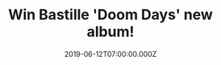 ---
campaign-uuid: "c-efb24fb1-e194-41b0-bba3-99a838719654"
type: "Competition"
category: "Music"
date: "2019-06-12T07:00:00.000Z"
end-date: "2019-08-12T23:59:00.000Z"
disable-form: false
is_promoted: false
has_entry_page: true
title: "Win Bastille 'Doom Days' new album!"
competition-description: "<p>Doom Days is Bastille’s grippingly confident third album,\
  \  a record of hope for turbulent times. This new album captures the need to temporarily\
  \ switch off and escape whilst taking the listener on a big night out in search\
  \ of distraction from the surrounding apocalypse.</p>\n<p>We are giving away a copy\
  \ of Bastilles new album to one lucky NME AAA member to win. Want it? Click below\
  \ and it could be yours!</p>\n"
hero-header: "Win Bastille 'Doom Days' new album!"
terms-confirmation: "N/A"
banner-img: "https://assets.expresslyapp.com/asset-aef275b6-f52e-4154-a927-3dbe55950d23.jpg"
logo-left-href: "aaa.nme.com"
logo-left-image: "https://assets.expresslyapp.com/asset-49e9c8fd-32fd-40df-b853-b6b790a1e62a.jpg"
logo-left-title: "NME AAA"
bg-image-hero: "https://assets.expresslyapp.com/asset-7e7118f7-f7c8-43de-9ee5-6599d27316dc.jpg"
bg-image-first: "https://assets.expresslyapp.com/asset-f42369a9-1b16-40a1-af58-377be64d9771.jpg"
section1-content: "<p>Doom Days is Bastille’s grippingly confident third album,  a\
  \ record of hope for turbulent times. This new album captures the need to temporarily\
  \ switch off and escape whilst taking the listener on a big night out in search\
  \ of distraction from the surrounding apocalypse.</p>\n<p>Doom Days finds Bastille\
  \ at their most lyrically provocative, most accomplished, and most vital. It taps\
  \ into globally felt worries whilst also working on a much more intimate level.\
  \ Setting the album over the course of one night allows the band to hold a mirror\
  \ up to the world using personal, relatable situations.</p>\n<p>If you are the biggest\
  \ fan of the band, think no more and enter the form below for a chance to win a\
  \ copy now! Good luck!</p>\n"
entry-title: "Win Bastille 'Doom Days' new album!"
entry-content: "<p>Enter the draw to win Bastille 'Doom Days' new album  by completing\
  \ the form below before 23:59 on the 12th of August  2019.</p>\n"
has-winner: false
prize-description: "Bastille 'Doom Days' new album."
special-conditions: "Multiple entries are allowed up to one every day."
country-restrictions:
- "GB"
---